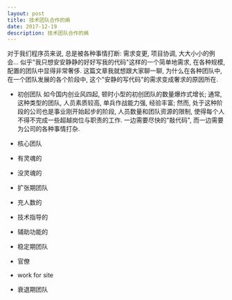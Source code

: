 ```yaml
---
layout: post
title: 技术团队合作的熵
date: 2017-12-19
description: 技术团队合作的熵
---
```


对于我们程序员来说, 总是被各种事情打断: 需求变更, 项目协调, 大大小小的例会... 似乎"我只想安安静静的好好写我的代码"这样的一个简单地需求, 在各种规模, 配置的团队中显得非常奢侈. 这篇文章我就想跟大家聊一聊, 为什么在各种团队中, 在一个团队发展的各个阶段中, 这个"安静的写代码"的需求变成奢求的原因所在.

* 初创团队
如今国内创业风四起, 顿时小型的初创团队的数量爆炸式增长; 通常,这种类型的团队, 人员素质较高, 单兵作战能力强, 经验丰富; 然而, 处于这种阶段的公司也是事业刚开始起步的阶段, 人员数量和团队资源的限制, 使得每个人不得不完成一些超越岗位与职责的工作. 一边需要尽快的"敲代码", 而一边需要为公司的各种事情打杂.

* 核心团队

 * 有灵魂的
 * 没灵魂的
* 扩张期团队
 * 充人数的
 * 技术指导的
 * 辅助功能的
* 稳定期团队
 * 官僚
 * work for site
* 衰退期团队
